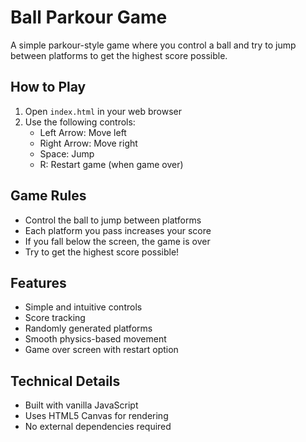 # Ball Parkour Game

A simple parkour-style game where you control a ball and try to jump between platforms to get the highest score possible.

## How to Play

1. Open `index.html` in your web browser
2. Use the following controls:
   - Left Arrow: Move left
   - Right Arrow: Move right
   - Space: Jump
   - R: Restart game (when game over)

## Game Rules

- Control the ball to jump between platforms
- Each platform you pass increases your score
- If you fall below the screen, the game is over
- Try to get the highest score possible!

## Features

- Simple and intuitive controls
- Score tracking
- Randomly generated platforms
- Smooth physics-based movement
- Game over screen with restart option

## Technical Details

- Built with vanilla JavaScript
- Uses HTML5 Canvas for rendering
- No external dependencies required 